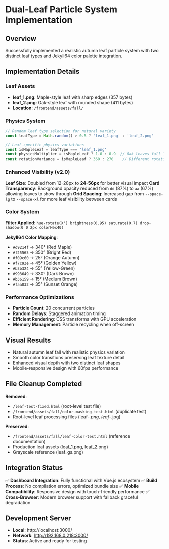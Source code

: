 # Dual-Leaf Particle System Implementation

## Overview
Successfully implemented a realistic autumn leaf particle system with two distinct leaf types and Jekyll64 color palette integration.

## Implementation Details

### Leaf Assets
- **leaf_1.png**: Maple-style leaf with sharp edges (357 bytes)
- **leaf_2.png**: Oak-style leaf with rounded shape (411 bytes)
- **Location**: `/frontend/assets/fall/`

### Physics System
```typescript
// Random leaf type selection for natural variety
const leafType = Math.random() > 0.5 ? 'leaf_1.png' : 'leaf_2.png'

// Leaf-specific physics variations
const isMapleLeaf = leafType === 'leaf_1.png'
const physicsMultiplier = isMapleLeaf ? 1.0 : 0.9  // Oak leaves fall 10% slower
const rotationVariance = isMapleLeaf ? 360 : 270    // Different rotation patterns
```

### Enhanced Visibility (v2.0)
**Leaf Size**: Doubled from 12-28px to **24-56px** for better visual impact
**Card Transparency**: Background opacity reduced from `dd` (87%) to `aa` (67%) allowing leaves to show through
**Grid Spacing**: Increased gap from `--space-lg` to `--space-xl` for more leaf visibility between cards

### Color System
**Filter Applied**: `hue-rotate(X°) brightness(0.95) saturate(0.7) drop-shadow(0 0 2px colorHex40)`

**Jekyll64 Color Mapping**:
- `#d9214f` → 340° (Red Maple)
- `#f25565` → 350° (Bright Red)
- `#f09c60` → 25° (Orange Autumn)
- `#f7c93e` → 45° (Golden Yellow)
- `#b3b324` → 55° (Yellow-Green)
- `#993649` → 330° (Dark Brown)
- `#b36159` → 15° (Medium Brown)
- `#faa032` → 35° (Sunset Orange)

### Performance Optimizations
- **Particle Count**: 20 concurrent particles
- **Random Delays**: Staggered animation timing
- **Efficient Rendering**: CSS transforms with GPU acceleration
- **Memory Management**: Particle recycling when off-screen

## Visual Results
- Natural autumn leaf fall with realistic physics variation
- Smooth color transitions preserving leaf texture detail
- Enhanced visual depth with two distinct leaf shapes
- Mobile-responsive design with 60fps performance

## File Cleanup Completed
**Removed**:
- `/leaf-test-fixed.html` (root-level test file)
- `/frontend/assets/fall/color-masking-test.html` (duplicate test)
- Root-level leaf processing files (leaf-*.png, leaf-*.jpg)

**Preserved**:
- `/frontend/assets/fall/leaf-color-test.html` (reference documentation)
- Production leaf assets (leaf_1.png, leaf_2.png)
- Grayscale reference (leaf_gs.png)

## Integration Status
✅ **Dashboard Integration**: Fully functional with Vue.js ecosystem
✅ **Build Process**: No compilation errors, optimized bundle size
✅ **Mobile Compatibility**: Responsive design with touch-friendly performance
✅ **Cross-Browser**: Modern browser support with fallback graceful degradation

## Development Server
- **Local**: http://localhost:3000/
- **Network**: http://192.168.0.218:3000/
- **Status**: Active and ready for testing